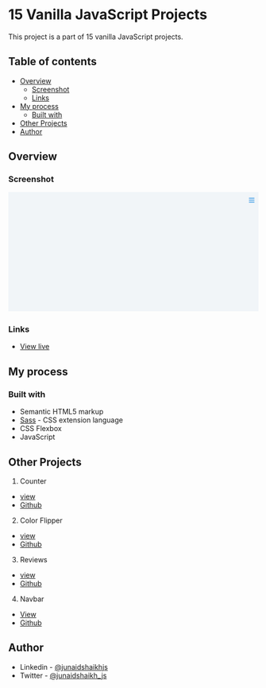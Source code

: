 # 15 Vanilla JavaScript Projects

This project is a part of 15 vanilla JavaScript projects.

## Table of contents

- [Overview](#overview)
  - [Screenshot](#screenshot)
  - [Links](#links)
- [My process](#my-process)
  - [Built with](#built-with)
- [Other Projects](#other-projects)
- [Author](#author)

## Overview

### Screenshot

![preview of project](./preview.gif)

### Links

- [View live](https://junaidshaikh-js.github.io/sidebar/)

## My process

### Built with

- Semantic HTML5 markup
- [Sass](https://sass-lang.com/) - CSS extension language
- CSS Flexbox
- JavaScript

## Other Projects

1. Counter

- [view](https://junaidshaikh-js.github.io/counter/)
- [Github](https://github.com/junaidshaikh-js/counter)

2. Color Flipper

- [view](https://junaidshaikh-js.github.io/color-flipper/)
- [Github](https://github.com/junaidshaikh-js/color-flipper)

3. Reviews

- [view](https://junaidshaikh-js.github.io/reviews/)
- [Github](https://github.com/junaidshaikh-js/reviews)

4. Navbar

- [View](https://junaidshaikh-js.github.io/navbar/)
- [Github](https://github.com/junaidshaikh-js/navbar)

## Author

- Linkedin - [@junaidshaikhjs](https://www.linkedin.com/in/junaidshaikhjs/)
- Twitter - [@junaidshaikh_js](https://twitter.com/junaidshaikh_js)

